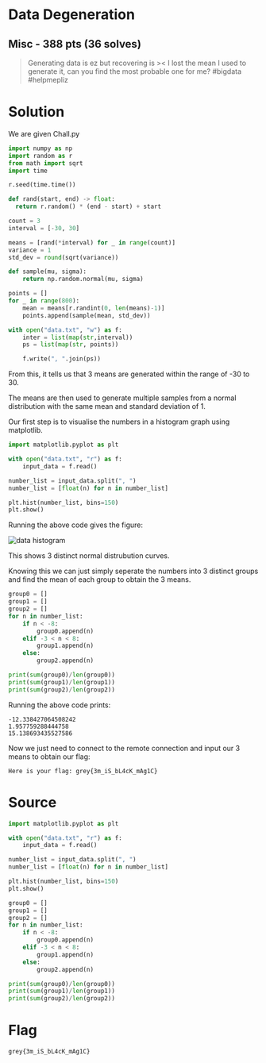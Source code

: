 # Data Degeneration
## Misc - 388 pts (36 solves)

>Generating data is ez but recovering is >< I lost the mean I used to generate it, can you find the most probable one for me? #bigdata #helpmepliz


# Solution

We are given Chall.py

```python
import numpy as np
import random as r
from math import sqrt
import time

r.seed(time.time())

def rand(start, end) -> float:
  return r.random() * (end - start) + start

count = 3
interval = [-30, 30]

means = [rand(*interval) for _ in range(count)]
variance = 1
std_dev = round(sqrt(variance))

def sample(mu, sigma):
    return np.random.normal(mu, sigma)

points = []
for _ in range(800):
    mean = means[r.randint(0, len(means)-1)]
    points.append(sample(mean, std_dev))

with open("data.txt", "w") as f:
    inter = list(map(str,interval))
    ps = list(map(str, points))

    f.write(", ".join(ps))
```

From this, it tells us that 3 means are generated within the range of -30 to 30.

The means are then used to generate multiple samples from a normal distribution with the same mean and standard deviation of 1.

Our first step is to visualise the numbers in a histogram graph using matplotlib.

``` python
import matplotlib.pyplot as plt

with open("data.txt", "r") as f:
    input_data = f.read()

number_list = input_data.split(", ")
number_list = [float(n) for n in number_list]

plt.hist(number_list, bins=150)
plt.show()
```
Running the above code gives the figure:

![data histogram](misc/Data-Degeneration/data-hist.png)

This shows 3 distinct normal distrubution curves.

Knowing this we can just simply seperate the numbers into 3 distinct groups and find the mean of each group to obtain the 3 means.

```python
group0 = []
group1 = []
group2 = []
for n in number_list:
    if n < -8:
        group0.append(n)
    elif -3 < n < 8:
        group1.append(n)
    else:
        group2.append(n)

print(sum(group0)/len(group0))
print(sum(group1)/len(group1))
print(sum(group2)/len(group2))
```
Running the above code prints:
```
-12.338427064508242
1.957759288444758
15.138693435527586
```

Now we just need to connect to the remote connection and input our 3 means to obtain our flag:
```
Here is your flag: grey{3m_iS_bL4cK_mAg1C}
```

# Source
``` python
import matplotlib.pyplot as plt

with open("data.txt", "r") as f:
    input_data = f.read()

number_list = input_data.split(", ")
number_list = [float(n) for n in number_list]

plt.hist(number_list, bins=150)
plt.show()

group0 = []
group1 = []
group2 = []
for n in number_list:
    if n < -8:
        group0.append(n)
    elif -3 < n < 8:
        group1.append(n)
    else:
        group2.append(n)

print(sum(group0)/len(group0))
print(sum(group1)/len(group1))
print(sum(group2)/len(group2))
```

# Flag
```
grey{3m_iS_bL4cK_mAg1C}
```
